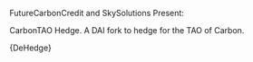 FutureCarbonCredit and SkySolutions Present:

CarbonTAO Hedge.  A DAI fork to hedge for the TAO of Carbon. 

{DeHedge}

